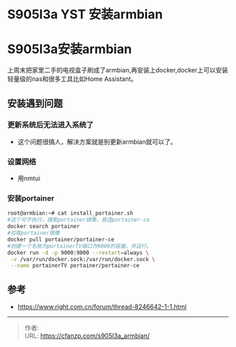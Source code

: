 # S905l3a YST 安装armbian


<!--more-->
# S905l3a安装armbian
上周末把家里二手的电视盒子刷成了armbian,再安装上docker,docker上可以安装轻量级的nas和很多工具比如Home Assistant。
## 安装遇到问题
### 更新系统后无法进入系统了
- 这个问题很搞人，解决方案就是别更新armbian就可以了。

### 设置网络
- 用nmtui

### 安装portainer
```bash
root@armbian:~# cat install_portainer.sh 
#这个可不执行，搜索portainer镜像，我选portainer-ce
docker search portainer
#拉取portainer镜像
docker pull portainer/portainer-ce 
#创建一个名称为portainerTV端口为9000的容器，并运行。
docker run -d -p 9000:9000 --restart=always \
 -v /var/run/docker.sock:/var/run/docker.sock \
 --name portainerTV portainer/portainer-ce
```

## 参考
- https://www.right.com.cn/forum/thread-8246642-1-1.html


---

> 作者:   
> URL: https://cfanzp.com/s905l3a_armbian/  

